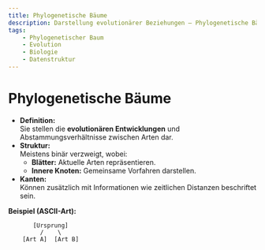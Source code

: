 ```yaml
---
title: Phylogenetische Bäume
description: Darstellung evolutionärer Beziehungen – Phylogenetische Bäume modellieren die Abstammungslinien verschiedener Arten.
tags:
    - Phylogenetischer Baum
    - Evolution
    - Biologie
    - Datenstruktur
---
```


# Phylogenetische Bäume

- **Definition:**  
  Sie stellen die **evolutionären Entwicklungen** und Abstammungsverhältnisse zwischen Arten dar.
- **Struktur:**  
  Meistens binär verzweigt, wobei:
  - **Blätter:** Aktuelle Arten repräsentieren.
  - **Innere Knoten:** Gemeinsame Vorfahren darstellen.
- **Kanten:**  
  Können zusätzlich mit Informationen wie zeitlichen Distanzen beschriftet sein.

**Beispiel (ASCII-Art):**
```
       [Ursprung]
         /    \
    [Art A]  [Art B]
```


